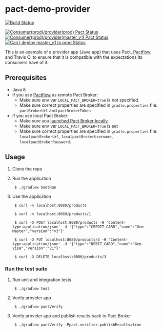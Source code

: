 # pact-demo-provider

[![Build Status](https://travis-ci.com/shilgam/pact-demo-provider.svg?branch=master_v1)](https://travis-ci.com/shilgam/pact-demo-provider)

[![Consumer(prod)/provider(prod) Pact Status](https://telegacom.pact.dius.com.au/matrix/provider/pact-demo-provider/latest/prod/consumer/pact-demo-consumer/latest/prod/badge.svg?initials=true)](https://telegacom.pact.dius.com.au/matrix?q[]pacticipant=pact-demo-consumer&q[]tag=prod&q[]latest=true&q[]pacticipant=pact-demo-provider&q[]tag=prod&q[]latest=true&latestby=cvpv&limit=100)
[![Consumer(prod)/provider(master_v1) Pact Status](https://telegacom.pact.dius.com.au/matrix/provider/pact-demo-provider/latest/master_v1/consumer/pact-demo-consumer/latest/prod/badge.svg?initials=true)](https://telegacom.pact.dius.com.au/matrix?q[]pacticipant=pact-demo-consumer&q[]tag=prod&q[]latest=true&q[]pacticipant=pact-demo-provider&q[]tag=master_v1&q[]latest=true&latestby=cvpv&limit=100)
[![Can I deploy master_v1 to prod Status](https://telegacom.pact.dius.com.au/pacticipants/pact-demo-provider/latest-version/master_v1/can-i-deploy/to/prod/badge)](https://telegacom.pact.dius.com.au/pacticipants/pact-demo-provider/latest-version/master_v1/can-i-deploy/to/prod)

This is an example of a provider app (Java app) that uses Pact, [Pactflow](https://pactflow.io) and Travis CI to ensure that it is compatible with the expectations its consumers have of it.

## Prerequisites
* Java 8
* if you use [Pactflow](https://pactflow.io) as remote Pact Broker:
    - Make sure env var `LOCAL_PACT_BROKER=true` is not specified.
    - Make sure correct properties are specified in `gradle.properties` file: `pactBrokerUrl` and `pactBrokerToken`
* if you use local Pact Broker:
    - Make sure you [launched Pact Broker locally](https://github.com/shilgam/pact-demo-consumer/blob/master/README.md).
    - Make sure env var `LOCAL_PACT_BROKER=true` is set
    - Make sure correct properties are specified in `gradle.properties` file: `localpactBrokerUrl`, `localpactBrokerUsername`, `localpactBrokerPassword`.


## Usage

1. Clone the repo

1. Run the application

        $ ./gradlew bootRun

1. Use the application

        $ curl -v localhost:8080/products

        $ curl -v localhost:8080/products/1

        $ curl -X POST localhost:8080/products -H 'Content-type:application/json' -d '{"type":"CREDIT_CARD","name":"Gem Master","version":"v3"}'

        $ curl -X PUT localhost:8080/products/3 -H 'Content-type:application/json' -d '{"type":"DEBIT_CARD","name":"Gem Visa","version":"v1"}'

        $ curl -X DELETE localhost:8080/products/3


### Run the test suite

1. Run unit and integration tests

        $ ./gradlew test


1. Verify provider app

        $ ./gradlew pactVerify

1. Verify provider app and publish results back to Pact Broker

        $ ./gradlew pactVerify -Ppact.verifier.publishResults=true

